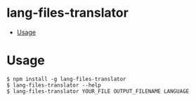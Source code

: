 # lang-files-translator

<!-- toc -->

-   [Usage](#usage)
<!-- tocstop -->

# Usage

<!-- usage -->

```sh-session
$ npm install -g lang-files-translator
$ lang-files-translator --help
$ lang-files-translator YOUR_FILE OUTPUT_FILENAME LANGUAGE
```

<!-- usagestop -->
